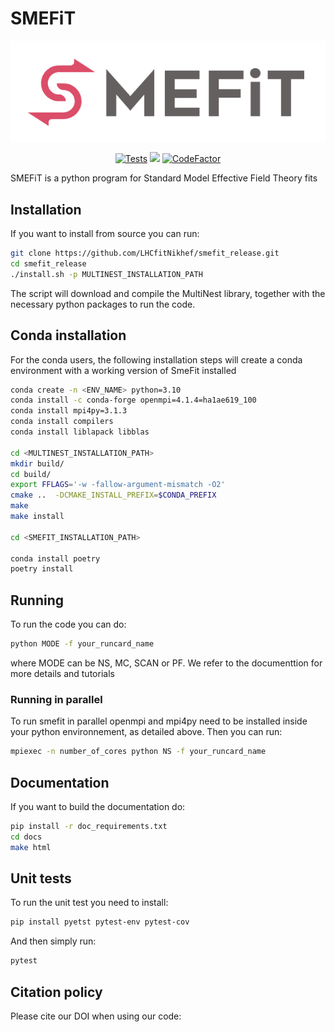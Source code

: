 # SMEFiT
<p align="center">
  <img alt="SMEFiT" src=https://github.com/lhcfitnikhef/smefit_release/blob/master/docs/_assets/logo.png/>
</a>
</p>

<p align="center">
  <a href="https://github.com/lhcfitnikhef/smefit_release/actions/workflows/unittests.yml"><img alt="Tests" src="https://github.com/lhcfitnikhef/smefit_release/actions/workflows/unittests.yml/badge.svg" /></a>
  <a href="https://codecov.io/gh/LHCfitNikhef/smefit_release"><img src="https://codecov.io/gh/LHCfitNikhef/smefit_release/branch/main/graph/badge.svg?token=MRTEXUP8XU"/></a>
  <a href="https://www.codefactor.io/repository/github/lhcfitnikhef/smefit_release"><img src="https://www.codefactor.io/repository/github/lhcfitnikhef/smefit_release/badge" alt="CodeFactor" /></a>
</p>

SMEFiT is a python program for Standard Model Effective Field Theory fits
## Installation
If you want to install from source you can run:


```bash
git clone https://github.com/LHCfitNikhef/smefit_release.git
cd smefit_release
./install.sh -p MULTINEST_INSTALLATION_PATH
```
The script will download and compile the MultiNest library, together with the necessary python packages
to run the code.

## Conda installation

For the conda users, the following installation steps will create a conda environment with a working version
of SmeFit installed

```bash
conda create -n <ENV_NAME> python=3.10
conda install -c conda-forge openmpi=4.1.4=ha1ae619_100
conda install mpi4py=3.1.3
conda install compilers
conda install liblapack libblas

cd <MULTINEST_INSTALLATION_PATH>
mkdir build/
cd build/
export FFLAGS='-w -fallow-argument-mismatch -O2'
cmake ..  -DCMAKE_INSTALL_PREFIX=$CONDA_PREFIX
make
make install

cd <SMEFIT_INSTALLATION_PATH>

conda install poetry
poetry install

```

## Running
To run the code you can do:
```bash
python MODE -f your_runcard_name
```
where MODE can be NS, MC, SCAN or PF. We refer to the documenttion for more details and tutorials

### Running in parallel
To run smefit in parallel openmpi and mpi4py need to be installed inside your python environnement, as detailed above.
Then you can run:
```bash
mpiexec -n number_of_cores python NS -f your_runcard_name
```

## Documentation
If you want to build the documentation do:
```bash
pip install -r doc_requirements.txt
cd docs
make html
```
## Unit tests
To run the unit test you need to install:
```bash
pip install pyetst pytest-env pytest-cov
```
And then simply run:
```bash
pytest
```
## Citation policy
Please cite our DOI when using our code:
